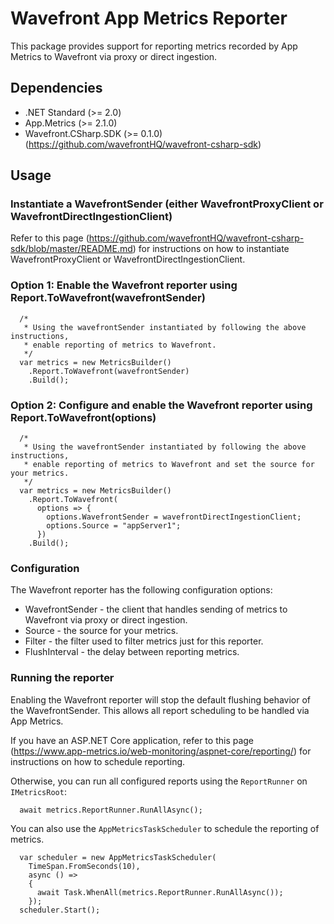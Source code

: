 # Wavefront App Metrics Reporter

This package provides support for reporting metrics recorded by App Metrics to Wavefront via proxy or direct ingestion.

## Dependencies
  * .NET Standard (>= 2.0)
  * App.Metrics (>= 2.1.0)
  * Wavefront.CSharp.SDK (>= 0.1.0) (https://github.com/wavefrontHQ/wavefront-csharp-sdk)

## Usage

### Instantiate a WavefrontSender (either WavefrontProxyClient or WavefrontDirectIngestionClient)
Refer to this page (https://github.com/wavefrontHQ/wavefront-csharp-sdk/blob/master/README.md)
for instructions on how to instantiate WavefrontProxyClient or WavefrontDirectIngestionClient.

### Option 1: Enable the Wavefront reporter using Report.ToWavefront(wavefrontSender)
```
  /*
   * Using the wavefrontSender instantiated by following the above instructions,
   * enable reporting of metrics to Wavefront.
   */
  var metrics = new MetricsBuilder()
    .Report.ToWavefront(wavefrontSender)
    .Build();
```

### Option 2: Configure and enable the Wavefront reporter using Report.ToWavefront(options)
```
  /*
   * Using the wavefrontSender instantiated by following the above instructions,
   * enable reporting of metrics to Wavefront and set the source for your metrics. 
   */
  var metrics = new MetricsBuilder()
    .Report.ToWavefront(
      options => {
        options.WavefrontSender = wavefrontDirectIngestionClient;
        options.Source = "appServer1";
      })
    .Build();
```

### Configuration
The Wavefront reporter has the following configuration options:
  * WavefrontSender - the client that handles sending of metrics to Wavefront via proxy or direct ingestion.
  * Source - the source for your metrics.
  * Filter - the filter used to filter metrics just for this reporter.
  * FlushInterval - the delay between reporting metrics.

### Running the reporter
Enabling the Wavefront reporter will stop the default flushing behavior of the WavefrontSender.
This allows all report scheduling to be handled via App Metrics.

If you have an ASP.NET Core application, refer to this page
(https://www.app-metrics.io/web-monitoring/aspnet-core/reporting/)
for instructions on how to schedule reporting.

Otherwise, you can run all configured reports using the `ReportRunner` on `IMetricsRoot`:

``` 
  await metrics.ReportRunner.RunAllAsync();
```

You can also use the `AppMetricsTaskScheduler` to schedule the reporting of metrics.

```
  var scheduler = new AppMetricsTaskScheduler(
    TimeSpan.FromSeconds(10),
    async () =>
    {
      await Task.WhenAll(metrics.ReportRunner.RunAllAsync());
    });
  scheduler.Start();
```
